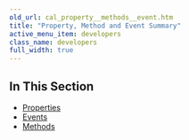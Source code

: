 ```yaml
---
old_url: cal_property__methods__event.htm
title: "Property, Method and Event Summary"
active_menu_item: developers
class_name: developers
full_width: true
---
```



## In This Section

 - [Properties](/developers/documentation/product-guide/advanced-important-widgets/calendar-widget/property-method-and-event-summary/calendarproperties)
 - [Events](/developers/documentation/product-guide/advanced-important-widgets/calendar-widget/property-method-and-event-summary/calendarevents)
 - [Methods](/developers/documentation/product-guide/advanced-important-widgets/calendar-widget/property-method-and-event-summary/calendarmethods)
